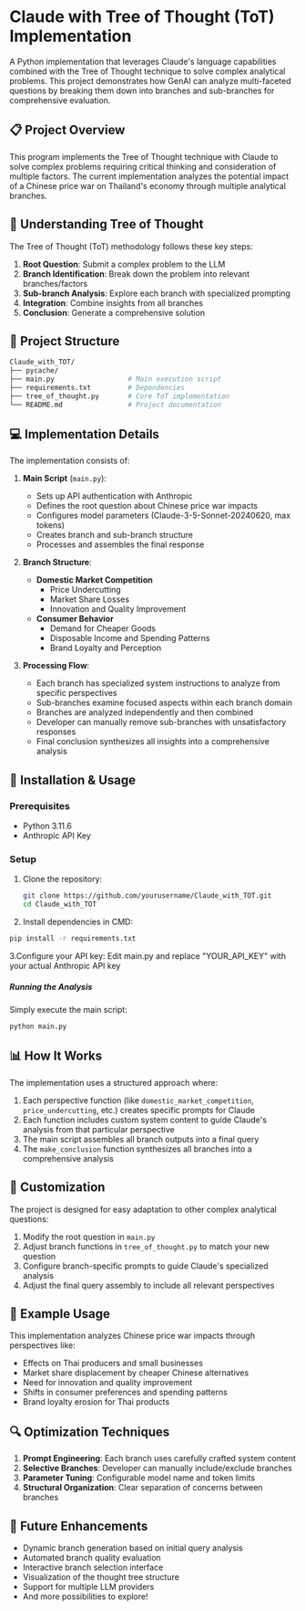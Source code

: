 # Claude with Tree of Thought (ToT) Implementation

A Python implementation that leverages Claude's language capabilities combined with the Tree of Thought technique to solve complex analytical problems. This project demonstrates how GenAI can analyze multi-faceted questions by breaking them down into branches and sub-branches for comprehensive evaluation.

## 📋 Project Overview

This program implements the Tree of Thought technique with Claude to solve complex problems requiring critical thinking and consideration of multiple factors. The current implementation analyzes the potential impact of a Chinese price war on Thailand's economy through multiple analytical branches.

## 🧠 Understanding Tree of Thought

The Tree of Thought (ToT) methodology follows these key steps:

1. **Root Question**: Submit a complex problem to the LLM
2. **Branch Identification**: Break down the problem into relevant branches/factors
3. **Sub-branch Analysis**: Explore each branch with specialized prompting
4. **Integration**: Combine insights from all branches
5. **Conclusion**: Generate a comprehensive solution

## 📁 Project Structure

```bash
Claude_with_TOT/
├── pycache/
├── main.py                  # Main execution script
├── requirements.txt         # Dependencies
├── tree_of_thought.py       # Core ToT implementation
└── README.md                # Project documentation
```

## 💻 Implementation Details

The implementation consists of:

1. **Main Script** (`main.py`):
   - Sets up API authentication with Anthropic
   - Defines the root question about Chinese price war impacts
   - Configures model parameters (Claude-3-5-Sonnet-20240620, max tokens)
   - Creates branch and sub-branch structure
   - Processes and assembles the final response

2. **Branch Structure**:
   - **Domestic Market Competition**
     - Price Undercutting
     - Market Share Losses
     - Innovation and Quality Improvement
   - **Consumer Behavior**
     - Demand for Cheaper Goods
     - Disposable Income and Spending Patterns
     - Brand Loyalty and Perception

3. **Processing Flow**:
   - Each branch has specialized system instructions to analyze from specific perspectives
   - Sub-branches examine focused aspects within each branch domain
   - Branches are analyzed independently and then combined
   - Developer can manually remove sub-branches with unsatisfactory responses
   - Final conclusion synthesizes all insights into a comprehensive analysis

## 🚀 Installation & Usage

### Prerequisites
- Python 3.11.6
- Anthropic API Key

### Setup

1. Clone the repository:
   ```bash
   git clone https://github.com/yourusername/Claude_with_TOT.git
   cd Claude_with_TOT
   ```
   
2. Install dependencies in CMD:
```bash
pip install -r requirements.txt
```
3.Configure your API key:
Edit main.py and replace "YOUR_API_KEY" with your actual Anthropic API key

##### Running the Analysis
Simply execute the main script:
```bash
python main.py
```
## 📊 How It Works

The implementation uses a structured approach where:

1. Each perspective function (like `domestic_market_competition`, `price_undercutting`, etc.) creates specific prompts for Claude
2. Each function includes custom system content to guide Claude's analysis from that particular perspective
3. The main script assembles all branch outputs into a final query
4. The `make_conclusion` function synthesizes all branches into a comprehensive analysis

## 🔄 Customization

The project is designed for easy adaptation to other complex analytical questions:

1. Modify the root question in `main.py`
2. Adjust branch functions in `tree_of_thought.py` to match your new question
3. Configure branch-specific prompts to guide Claude's specialized analysis
4. Adjust the final query assembly to include all relevant perspectives

## 📝 Example Usage

This implementation analyzes Chinese price war impacts through perspectives like:
- Effects on Thai producers and small businesses
- Market share displacement by cheaper Chinese alternatives
- Need for innovation and quality improvement
- Shifts in consumer preferences and spending patterns
- Brand loyalty erosion for Thai products

## 🔍 Optimization Techniques

1. **Prompt Engineering**: Each branch uses carefully crafted system content
2. **Selective Branches**: Developer can manually include/exclude branches
3. **Parameter Tuning**: Configurable model name and token limits
4. **Structural Organization**: Clear separation of concerns between branches

## 🔮 Future Enhancements

- Dynamic branch generation based on initial query analysis
- Automated branch quality evaluation
- Interactive branch selection interface
- Visualization of the thought tree structure
- Support for multiple LLM providers
- And more possibilities to explore!
